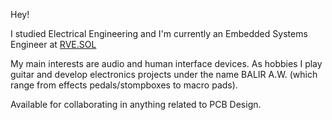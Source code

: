 Hey!

I studied Electrical Engineering and I'm currently an Embedded Systems Engineer at [RVE.SOL](https://www.rvesol.com)

My main interests are audio and human interface devices.
As hobbies I play guitar and develop electronics projects under the name BALIR A.W. (which range from effects pedals/stompboxes to macro pads).

Available for collaborating in anything related to PCB Design.

